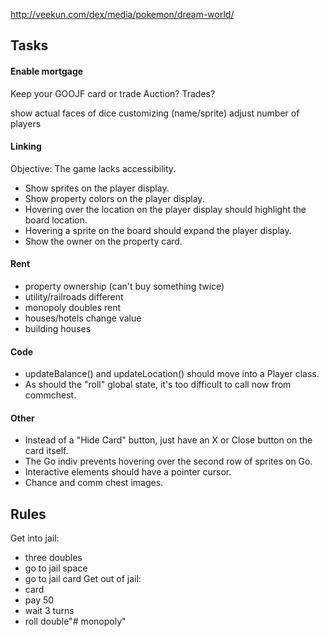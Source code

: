 http://veekun.com/dex/media/pokemon/dream-world/



## Tasks
#### Enable mortgage
Keep your GOOJF card or trade
Auction?
Trades?

show actual faces of dice
customizing (name/sprite)
adjust number of players

#### Linking
Objective: The game lacks accessibility.

* Show sprites on the player display.
* Show property colors on the player display.
* Hovering over the location on the player display should highlight the board location.
* Hovering a sprite on the board should expand the player display.
* Show the owner on the property card.

#### Rent
* property ownership (can't buy something twice)
* utility/railroads different
* monopoly doubles rent
* houses/hotels change value
* building houses

#### Code
* updateBalance() and updateLocation() should move into a Player class.
* As should the "roll" global state, it's too difficult to call now from commchest.

#### Other
* Instead of a "Hide Card" button, just have an X or Close button on the card itself.
* The Go indiv prevents hovering over the second row of sprites on Go.
* Interactive elements should have a pointer cursor.
* Chance and comm chest images.

## Rules
Get into jail:
* three doubles
* go to jail space
* go to jail card
Get out of jail:
* card
* pay 50
* wait 3 turns
* roll double"# monopoly" 
